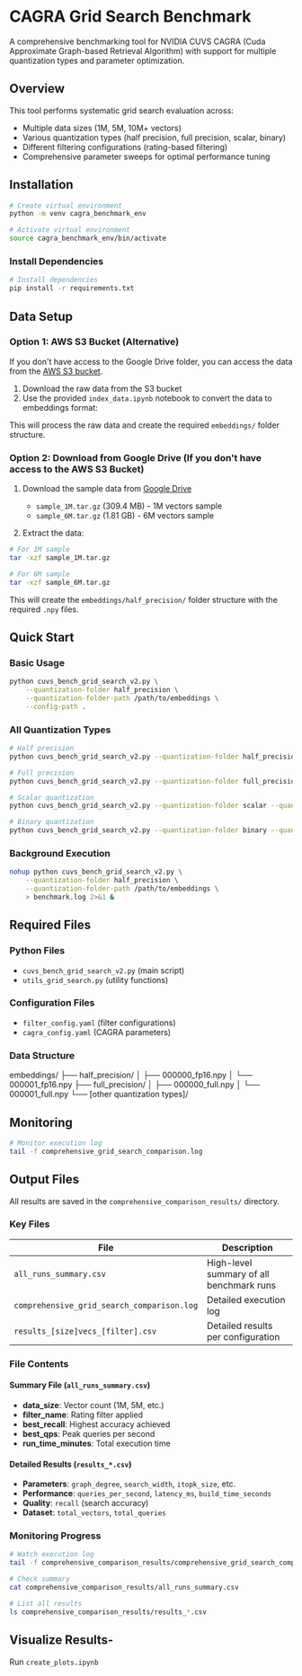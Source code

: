 # CAGRA Grid Search Benchmark

A comprehensive benchmarking tool for NVIDIA CUVS CAGRA (Cuda Approximate Graph-based Retrieval Algorithm) with support for multiple quantization types and parameter optimization.

## Overview

This tool performs systematic grid search evaluation across:
- Multiple data sizes (1M, 5M, 10M+ vectors)
- Various quantization types (half precision, full precision, scalar, binary)
- Different filtering configurations (rating-based filtering)
- Comprehensive parameter sweeps for optimal performance tuning

## Installation

```bash
# Create virtual environment
python -m venv cagra_benchmark_env

# Activate virtual environment
source cagra_benchmark_env/bin/activate
```

### Install Dependencies
```bash
# Install dependencies
pip install -r requirements.txt
```

## Data Setup

### Option 1: AWS S3 Bucket (Alternative)

If you don't have access to the Google Drive folder, you can access the data from the [AWS S3 bucket](https://us-east-1.console.aws.amazon.com/s3/buckets/amazon-ads-vector-search?region=us-east-1&tab=objects&bucketType=general).

1. Download the raw data from the S3 bucket
2. Use the provided `index_data.ipynb` notebook to convert the data to embeddings format:

This will process the raw data and create the required `embeddings/` folder structure.

### Option 2: Download from Google Drive (If you don't have access to the AWS S3 Bucket)

1. Download the sample data from [Google Drive](https://drive.google.com/drive/folders/1PlvcajPYOrpjAGd4i2mUOO2H0MJc6zIr)
   - `sample_1M.tar.gz` (309.4 MB) - 1M vectors sample
   - `sample_6M.tar.gz` (1.81 GB) - 6M vectors sample

2. Extract the data:

```bash
# For 1M sample
tar -xzf sample_1M.tar.gz

# For 6M sample  
tar -xzf sample_6M.tar.gz
```

This will create the `embeddings/half_precision/` folder structure with the required `.npy` files.



## Quick Start

### Basic Usage
```bash
python cuvs_bench_grid_search_v2.py \
    --quantization-folder half_precision \
    --quantization-folder-path /path/to/embeddings \
    --config-path .
```

### All Quantization Types
```bash
# Half precision
python cuvs_bench_grid_search_v2.py --quantization-folder half_precision --quantization-folder-path /path/to/embeddings

# Full precision  
python cuvs_bench_grid_search_v2.py --quantization-folder full_precision --quantization-folder-path /path/to/embeddings

# Scalar quantization
python cuvs_bench_grid_search_v2.py --quantization-folder scalar --quantization-folder-path /path/to/embeddings

# Binary quantization
python cuvs_bench_grid_search_v2.py --quantization-folder binary --quantization-folder-path /path/to/embeddings
```

### Background Execution
```bash
nohup python cuvs_bench_grid_search_v2.py \
    --quantization-folder half_precision \
    --quantization-folder-path /path/to/embeddings \
    > benchmark.log 2>&1 &
```

## Required Files

### Python Files
- `cuvs_bench_grid_search_v2.py` (main script)
- `utils_grid_search.py` (utility functions)

### Configuration Files
- `filter_config.yaml` (filter configurations)
- `cagra_config.yaml` (CAGRA parameters)

### Data Structure

embeddings/
├── half_precision/
│ ├── 000000_fp16.npy
│ └── 000001_fp16.npy
├── full_precision/
│  ├── 000000_full.npy
│  └── 000001_full.npy
└── [other quantization types]/

## Monitoring

```bash
# Monitor execution log
tail -f comprehensive_grid_search_comparison.log
```

## Output Files

All results are saved in the `comprehensive_comparison_results/` directory.

### Key Files

| File | Description |
|------|-------------|
| `all_runs_summary.csv` | High-level summary of all benchmark runs |
| `comprehensive_grid_search_comparison.log` | Detailed execution log |
| `results_[size]vecs_[filter].csv` | Detailed results per configuration |

### File Contents

#### Summary File (`all_runs_summary.csv`)
- **data_size**: Vector count (1M, 5M, etc.)
- **filter_name**: Rating filter applied
- **best_recall**: Highest accuracy achieved
- **best_qps**: Peak queries per second
- **run_time_minutes**: Total execution time

#### Detailed Results (`results_*.csv`)
- **Parameters**: `graph_degree`, `search_width`, `itopk_size`, etc.
- **Performance**: `queries_per_second`, `latency_ms`, `build_time_seconds`
- **Quality**: `recall` (search accuracy)
- **Dataset**: `total_vectors`, `total_queries`

### Monitoring Progress

```bash
# Watch execution log
tail -f comprehensive_comparison_results/comprehensive_grid_search_comparison.log

# Check summary
cat comprehensive_comparison_results/all_runs_summary.csv

# List all results
ls comprehensive_comparison_results/results_*.csv
```

## Visualize Results-

Run `create_plots.ipynb`